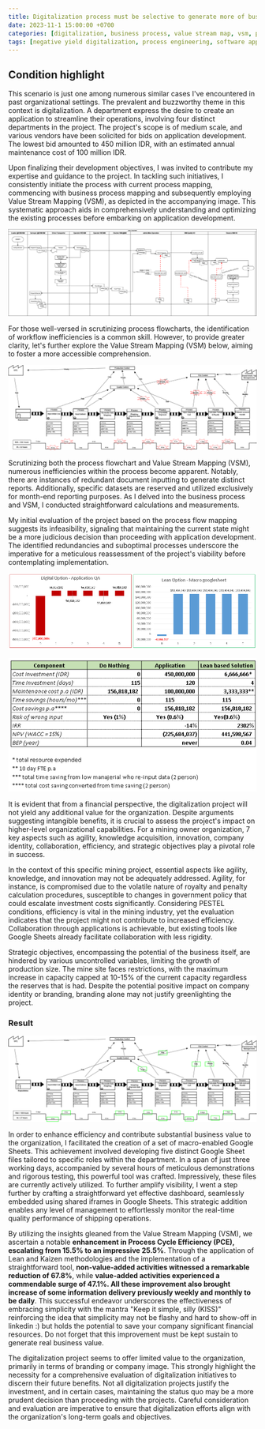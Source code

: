 ```yaml
---
title: Digitalization process must be selective to generate more of business value
date: 2023-11-1 15:00:00 +0700
categories: [digitalization, business process, value stream map, vsm, process flow]
tags: [negative yield digitalization, process engineering, software application, vsm, process improvement]
---
```



## Condition highlight

This scenario is just one among numerous similar cases I've encountered in past organizational settings. The prevalent and buzzworthy theme in this context is digitalization. A department express the desire to create an application to streamline their operations, involving four distinct departments in the project. The project's scope is of medium scale, and various vendors have been solicited for bids on application development. The lowest bid amounted to 450 million IDR, with an estimated annual maintenance cost of 100 million IDR.

Upon finalizing their development objectives, I was invited to contribute my expertise and guidance to the project. In tackling such initiatives, I consistently initiate the process with current process mapping, commencing with business process mapping and subsequently employing Value Stream Mapping (VSM), as depicted in the accompanying image. This systematic approach aids in comprehensively understanding and optimizing the existing processes before embarking on application development. 

![flowchartkimqa](</assets/img/digitalbuzzonly/KIM CoalFlowchart.png>)

For those well-versed in scrutinizing process flowcharts, the identification of workflow inefficiencies is a common skill. However, to provide greater clarity, let's further explore the Value Stream Mapping (VSM) below, aiming to foster a more accessible comprehension.

![VSMcurrentkimqa](</assets/img/digitalbuzzonly/VSM kimcoal.png>)

Scrutinizing both the process flowchart and Value Stream Mapping (VSM), numerous inefficiencies within the process become apparent. Notably, there are instances of redundant document inputting to generate distinct reports. Additionally, specific datasets are reserved and utilized exclusively for month-end reporting purposes. As I delved into the business process and VSM, I conducted straightforward calculations and measurements.

My initial evaluation of the project based on the process flow mapping suggests its infeasibility, signaling that maintaining the current state might be a more judicious decision than proceeding with application development. The identified redundancies and suboptimal processes underscore the imperative for a meticulous reassessment of the project's viability before contemplating implementation.

![comparetablekimqa](</assets/img/digitalbuzzonly/compareCFD.PNG>)

![comparecfdkimqa](</assets/img/digitalbuzzonly/benefit comparation .PNG>)


It is evident that from a financial perspective, the digitalization project will not yield any additional value for the organization. Despite arguments suggesting intangible benefits, it is crucial to assess the project's impact on higher-level organizational capabilities. For a mining owner organization, 7 key aspects such as agility, knowledge acquisition, innovation, company identity, collaboration, efficiency, and strategic objectives play a pivotal role in success.

In the context of this specific mining project, essential aspects like agility, knowledge, and innovation may not be adequately addressed. Agility, for instance, is compromised due to the volatile nature of royalty and penalty calculation procedures, susceptible to changes in government policy that could escalate investment costs significantly. Considering PESTEL conditions, efficiency is vital in the mining industry, yet the evaluation indicates that the project might not contribute to increased efficiency. Collaboration through applications is achievable, but existing tools like Google Sheets already facilitate collaboration with less rigidity.

Strategic objectives, encompassing the potential of the business itself, are hindered by various uncontrolled variables, limiting the growth of production size. The mine site faces restrictions, with the maximum increase in capacity capped at 10-15% of the current capacity regardless the reserves that is had. Despite the potential positive impact on company identity or branding, branding alone may not justify greenlighting the project.


### Result 

![futurevsmkimqa](</assets/img/digitalbuzzonly/VSM Future State KIM2.png>)

In order to enhance efficiency and contribute substantial business value to the organization, I facilitated the creation of a set of macro-enabled Google Sheets. This achievement involved developing five distinct Google Sheet files tailored to specific roles within the department. In a span of just three working days, accompanied by several hours of meticulous demonstrations and rigorous testing, this powerful tool was crafted. Impressively, these files are currently actively utilized. To further amplify visibility, I went a step further by crafting a straightforward yet effective dashboard, seamlessly embedded using shared iframes in Google Sheets. This strategic addition enables any level of management to effortlessly monitor the real-time quality performance of shipping operations.

By utilizing the insights gleaned from the Value Stream Mapping (VSM), we ascertain a notable **enhancement in Process Cycle Efficiency (PCE), escalating from 15.5% to an impressive 25.5%**. Through the application of Lean and Kaizen methodologies and the implementation of a straightforward tool, **non-value-added activities witnessed a remarkable reduction of 67.8%**, while **value-added activities experienced a commendable surge of 47.1%. All these improvement also brought increase of some information delivery previously weekly and monthly to be daily**. This successful endeavor underscores the effectiveness of embracing simplicity with the mantra "Keep it simple, silly (KISS)" reinforcing the idea that simplicity may not be flashy and hard to show-off in linkedin :) but holds the potential to save your company significant financial resources. Do not forget that this improvement must be kept sustain to generate real business value.

The digitalization project seems to offer limited value to the organization, primarily in terms of branding or company image. This strongly highlight the necessity for a comprehensive evaluation of digitalization initiatives to discern their future benefits. Not all digitalization projects justify the investment, and in certain cases, maintaining the status quo may be a more prudent decision than proceeding with the projects. Careful consideration and evaluation are imperative to ensure that digitalization efforts align with the organization's long-term goals and objectives.


